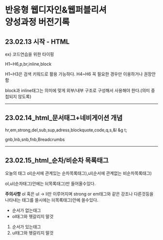 <h1>반응형 웹디자인&웹퍼블리셔<br>양성과정 버전기록</h1>
<h2>23.02.13 시작 - HTML</h2>
<p>ex) 코드연습을 위한 타이핑</p>
<p>H1~H6,p,br,inline,block</p>
<p>H1~H3은 검색 키워드로 활용 가능하다. H4~H6 꼭 필요한 경우만 이용하거나 권장안함</p>
<p>block과 inline태그는 의미에 맞게 외부/내부 구조로 구성해서 사용해야 한다.(의미 중첩되지 않도록)</p>
<hr>
<h2>23.02.14_html_문서태그+네비게이션 개념</h2>
<p>hr,em,strong,del,sub,sup,adress,blockquote,code,q,s,&l &g t;</p>
<p>gnb,lnb,snb,fnb,Breadcrumbs</p>
<hr>
<h2>23.02.15_html_순차/비순차 목록태그</h2>
<p>오늘의 태그 ol(순서에 관계있는 순차목록태그),ul(순서에 관계없는 비순차목록태그)</p>
<p>ol,ul(순차태그)안에는 li(목록태그)만 들어올수있다.</p>
<p><strong>주의사항</strong> ol 혹은 ul -&gt li만 이루어지며 strong or em태그와 같은 강조나 다른것등을 나타내는 태그를 쓸시에는 li(목록태그)안에 쓸수있다.</p>
<ul>
<li>순서가 없는태그</li>
<li>ol태그와 헷갈리지 말것</li>
</ul>
<ol>
<li>순서가 있는태그</li>
<li>ul태그와 헷갈리지 말것</li>
</ol>
